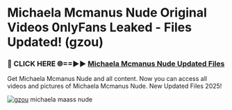 # Michaela Mcmanus Nude Original Videos 0nlyFans Leaked - Files Updated! (gzou)

<h3>🔴 CLICK HERE 🌐==►► <a href="https://tinyurl.com/5h6xmrr3" rel="nofollow">Michaela Mcmanus Nude Updated Files</a></h3>

Get Michaela Mcmanus Nude and all content. Now you can access all videos and pictures of Michaela Mcmanus Nude. New Updated Files 2025!

[![gzou](https://i.imgur.com/KVD873Z.gif)](https://tinyurl.com/5h6xmrr3)
michaela maass nude